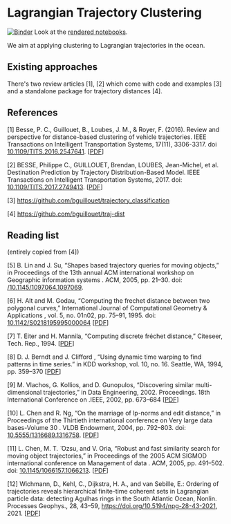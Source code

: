 # Lagrangian Trajectory Clustering

[![Binder](https://mybinder.org/badge_logo.svg)](https://mybinder.org/v2/gh/willirath/lagrangian_trajectory_clustering/main)
Look at the [rendered notebooks](https://nbviewer.jupyter.org/github/willirath/lagrangian_trajectory_clustering/tree/main/notebooks/).

We aim at applying clustering to Lagrangian trajectories in the ocean.

## Existing approaches

There's two review articles [1], [2] which come with code and examples [3] and a standalone package for trajectory distances [4].

## References

[1] Besse, P. C., Guillouet, B., Loubes, J. M., & Royer, F. (2016). Review and perspective for distance-based clustering of vehicle trajectories. IEEE Transactions on Intelligent Transportation Systems, 17(11), 3306-3317. doi [10.1109/TITS.2016.2547641](https://doi.org/10.1109/TITS.2016.2547641). [[PDF](https://hal.archives-ouvertes.fr/hal-01305993/file/bare_jrnl.pdf)]

[2] BESSE, Philippe C., GUILLOUET, Brendan, LOUBES, Jean-Michel, et al. Destination Prediction by Trajectory Distribution-Based Model. IEEE Transactions on Intelligent Transportation Systems, 2017. doi: [10.1109/TITS.2017.2749413](https://doi.org/10.1109/TITS.2017.2749413). [[PDF](https://hal.archives-ouvertes.fr/hal-01309337/file/Destination_Prediction_by_Trajectory_Distribution_Based_Model%20(2).pdf)]

[3] https://github.com/bguillouet/trajectory_classification

[4] https://github.com/bguillouet/traj-dist

## Reading list

(entirely copied from [4])

[5] B. Lin and J. Su, “Shapes based trajectory queries for moving objects,” in Proceedings of the 13th annual ACM international workshop on Geographic information systems . ACM, 2005, pp. 21–30. doi: [/10.1145/1097064.1097069](https://doi.org/10.1145/1097064.1097069). 

[6] H. Alt and M. Godau, “Computing the frechet distance between two polygonal curves,” International Journal of Computational Geometry & Applications , vol. 5, no. 01n02, pp. 75–91, 1995. doi: [10.1142/S0218195995000064](https://doi.org/10.1142/S0218195995000064) [[PDF](https://www.researchgate.net/profile/Helmut-Alt-2/publication/220669649_Computing_the_Frechet_Distance_between_Two_Polygonal_Curves/links/00b7d518a824cbfe5f000000/Computing-the-Frechet-Distance-between-Two-Polygonal-Curves.pdf)]

[7] T. Eiter and H. Mannila, “Computing discrete fréchet distance,” Citeseer, Tech. Rep., 1994. [[PDF](http://www.kr.tuwien.ac.at/staff/eiter/et-archive/cdtr9464.pdf)]

[8] D. J. Berndt and J. Clifford , “Using dynamic time warping to find patterns in time series.” in KDD workshop, vol. 10, no. 16. Seattle, WA, 1994, pp. 359–370 [[PDF](https://www.aaai.org/Papers/Workshops/1994/WS-94-03/WS94-03-031.pdf)]

[9] M. Vlachos, G. Kollios, and D. Gunopulos, “Discovering similar multi-dimensional trajectories,” in Data Engineering, 2002. Proceedings. 18th International Conference on .IEEE, 2002, pp. 673–684 [[PDF](http://people.cs.aau.dk/~simas/teaching/trajectories/00994784.pdf)]

[10] L. Chen and R. Ng, “On the marriage of lp-norms and edit distance,” in Proceedings of the Thirtieth international conference on Very large data bases-Volume 30 . VLDB Endowment, 2004, pp. 792–803. doi: [10.5555/1316689.1316758](https://doi.org/10.5555/1316689.1316758). [[PDF](https://dl.acm.org/doi/pdf/10.5555/1316689.1316758)]

[11] L. Chen, M. T. ̈ Ozsu, and V. Oria, “Robust and fast similarity search for moving object trajectories,” in Proceedings of the 2005 ACM SIGMOD international conference on Management of data . ACM, 2005, pp. 491–502. doi: [10.1145/1066157.1066213](https://doi.org/10.1145/1066157.1066213). [[PDF](https://dl.acm.org/doi/pdf/10.1145/1066157.1066213)]

[12] Wichmann, D., Kehl, C., Dijkstra, H. A., and van Sebille, E.: Ordering of trajectories reveals hierarchical finite-time coherent sets in Lagrangian particle data: detecting Agulhas rings in the South Atlantic Ocean, Nonlin. Processes Geophys., 28, 43–59, https://doi.org/10.5194/npg-28-43-2021, 2021. [[PDF](https://npg.copernicus.org/articles/28/43/2021/npg-28-43-2021.pdf)]
